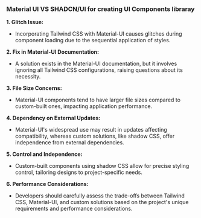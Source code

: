 ### Material UI VS SHADCN/UI for creating UI Components libraray 



**1. Glitch Issue:**
   - Incorporating Tailwind CSS with Material-UI causes glitches during component loading due to the sequential application of styles.

**2. Fix in Material-UI Documentation:**
   - A solution exists in the Material-UI documentation, but it involves ignoring all Tailwind CSS configurations, raising questions about its necessity.

**3. File Size Concerns:**
   - Material-UI components tend to have larger file sizes compared to custom-built ones, impacting application performance.

**4. Dependency on External Updates:**
   - Material-UI's widespread use may result in updates affecting compatibility, whereas custom solutions, like shadow CSS, offer independence from external dependencies.

**5. Control and Independence:**
   - Custom-built components using shadow CSS allow for precise styling control, tailoring designs to project-specific needs.

**6. Performance Considerations:**
   - Developers should carefully assess the trade-offs between Tailwind CSS, Material-UI, and custom solutions based on the project's unique requirements and performance considerations.